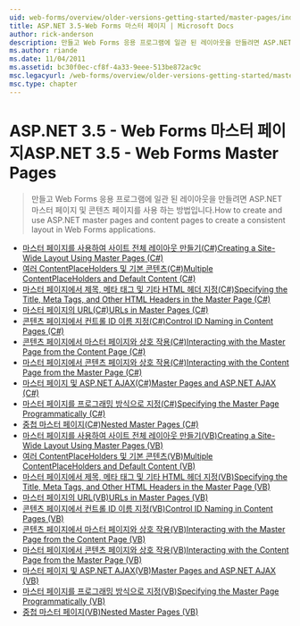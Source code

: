 ```yaml
---
uid: web-forms/overview/older-versions-getting-started/master-pages/index
title: ASP.NET 3.5-Web Forms 마스터 페이지 | Microsoft Docs
author: rick-anderson
description: 만들고 Web Forms 응용 프로그램에 일관 된 레이아웃을 만들려면 ASP.NET 마스터 페이지 및 콘텐츠 페이지를 사용 하는 방법입니다.
ms.author: riande
ms.date: 11/04/2011
ms.assetid: bc30f0ec-cf8f-4a33-9eee-513be872ac9c
msc.legacyurl: /web-forms/overview/older-versions-getting-started/master-pages
msc.type: chapter
---
```

<a name="aspnet-35---web-forms-master-pages"></a><span data-ttu-id="781c4-103">ASP.NET 3.5 - Web Forms 마스터 페이지</span><span class="sxs-lookup"><span data-stu-id="781c4-103">ASP.NET 3.5 - Web Forms Master Pages</span></span>
====================
> <span data-ttu-id="781c4-104">만들고 Web Forms 응용 프로그램에 일관 된 레이아웃을 만들려면 ASP.NET 마스터 페이지 및 콘텐츠 페이지를 사용 하는 방법입니다.</span><span class="sxs-lookup"><span data-stu-id="781c4-104">How to create and use ASP.NET master pages and content pages to create a consistent layout in Web Forms applications.</span></span>


- [<span data-ttu-id="781c4-105">마스터 페이지를 사용하여 사이트 전체 레이아웃 만들기(C#)</span><span class="sxs-lookup"><span data-stu-id="781c4-105">Creating a Site-Wide Layout Using Master Pages (C#)</span></span>](creating-a-site-wide-layout-using-master-pages-cs.md)
- [<span data-ttu-id="781c4-106">여러 ContentPlaceHolders 및 기본 콘텐츠(C#)</span><span class="sxs-lookup"><span data-stu-id="781c4-106">Multiple ContentPlaceHolders and Default Content (C#)</span></span>](multiple-contentplaceholders-and-default-content-cs.md)
- [<span data-ttu-id="781c4-107">마스터 페이지에서 제목, 메타 태그 및 기타 HTML 헤더 지정(C#)</span><span class="sxs-lookup"><span data-stu-id="781c4-107">Specifying the Title, Meta Tags, and Other HTML Headers in the Master Page (C#)</span></span>](specifying-the-title-meta-tags-and-other-html-headers-in-the-master-page-cs.md)
- [<span data-ttu-id="781c4-108">마스터 페이지의 URL(C#)</span><span class="sxs-lookup"><span data-stu-id="781c4-108">URLs in Master Pages (C#)</span></span>](urls-in-master-pages-cs.md)
- [<span data-ttu-id="781c4-109">콘텐츠 페이지에서 컨트롤 ID 이름 지정(C#)</span><span class="sxs-lookup"><span data-stu-id="781c4-109">Control ID Naming in Content Pages (C#)</span></span>](control-id-naming-in-content-pages-cs.md)
- [<span data-ttu-id="781c4-110">콘텐츠 페이지에서 마스터 페이지와 상호 작용(C#)</span><span class="sxs-lookup"><span data-stu-id="781c4-110">Interacting with the Master Page from the Content Page (C#)</span></span>](interacting-with-the-master-page-from-the-content-page-cs.md)
- [<span data-ttu-id="781c4-111">마스터 페이지에서 콘텐츠 페이지와 상호 작용(C#)</span><span class="sxs-lookup"><span data-stu-id="781c4-111">Interacting with the Content Page from the Master Page (C#)</span></span>](interacting-with-the-content-page-from-the-master-page-cs.md)
- [<span data-ttu-id="781c4-112">마스터 페이지 및 ASP.NET AJAX(C#)</span><span class="sxs-lookup"><span data-stu-id="781c4-112">Master Pages and ASP.NET AJAX (C#)</span></span>](master-pages-and-asp-net-ajax-cs.md)
- [<span data-ttu-id="781c4-113">마스터 페이지를 프로그래밍 방식으로 지정(C#)</span><span class="sxs-lookup"><span data-stu-id="781c4-113">Specifying the Master Page Programmatically (C#)</span></span>](specifying-the-master-page-programmatically-cs.md)
- [<span data-ttu-id="781c4-114">중첩 마스터 페이지(C#)</span><span class="sxs-lookup"><span data-stu-id="781c4-114">Nested Master Pages (C#)</span></span>](nested-master-pages-cs.md)
- [<span data-ttu-id="781c4-115">마스터 페이지를 사용하여 사이트 전체 레이아웃 만들기(VB)</span><span class="sxs-lookup"><span data-stu-id="781c4-115">Creating a Site-Wide Layout Using Master Pages (VB)</span></span>](creating-a-site-wide-layout-using-master-pages-vb.md)
- [<span data-ttu-id="781c4-116">여러 ContentPlaceHolders 및 기본 콘텐츠(VB)</span><span class="sxs-lookup"><span data-stu-id="781c4-116">Multiple ContentPlaceHolders and Default Content (VB)</span></span>](multiple-contentplaceholders-and-default-content-vb.md)
- [<span data-ttu-id="781c4-117">마스터 페이지에서 제목, 메타 태그 및 기타 HTML 헤더 지정(VB)</span><span class="sxs-lookup"><span data-stu-id="781c4-117">Specifying the Title, Meta Tags, and Other HTML Headers in the Master Page (VB)</span></span>](specifying-the-title-meta-tags-and-other-html-headers-in-the-master-page-vb.md)
- [<span data-ttu-id="781c4-118">마스터 페이지의 URL(VB)</span><span class="sxs-lookup"><span data-stu-id="781c4-118">URLs in Master Pages (VB)</span></span>](urls-in-master-pages-vb.md)
- [<span data-ttu-id="781c4-119">콘텐츠 페이지에서 컨트롤 ID 이름 지정(VB)</span><span class="sxs-lookup"><span data-stu-id="781c4-119">Control ID Naming in Content Pages (VB)</span></span>](control-id-naming-in-content-pages-vb.md)
- [<span data-ttu-id="781c4-120">콘텐츠 페이지에서 마스터 페이지와 상호 작용(VB)</span><span class="sxs-lookup"><span data-stu-id="781c4-120">Interacting with the Master Page from the Content Page (VB)</span></span>](interacting-with-the-master-page-from-the-content-page-vb.md)
- [<span data-ttu-id="781c4-121">마스터 페이지에서 콘텐츠 페이지와 상호 작용(VB)</span><span class="sxs-lookup"><span data-stu-id="781c4-121">Interacting with the Content Page from the Master Page (VB)</span></span>](interacting-with-the-content-page-from-the-master-page-vb.md)
- [<span data-ttu-id="781c4-122">마스터 페이지 및 ASP.NET AJAX(VB)</span><span class="sxs-lookup"><span data-stu-id="781c4-122">Master Pages and ASP.NET AJAX (VB)</span></span>](master-pages-and-asp-net-ajax-vb.md)
- [<span data-ttu-id="781c4-123">마스터 페이지를 프로그래밍 방식으로 지정(VB)</span><span class="sxs-lookup"><span data-stu-id="781c4-123">Specifying the Master Page Programmatically (VB)</span></span>](specifying-the-master-page-programmatically-vb.md)
- [<span data-ttu-id="781c4-124">중첩 마스터 페이지(VB)</span><span class="sxs-lookup"><span data-stu-id="781c4-124">Nested Master Pages (VB)</span></span>](nested-master-pages-vb.md)
